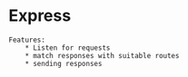 # Express

    Features: 
        * Listen for requests
        * match responses with suitable routes
        * sending responses

  